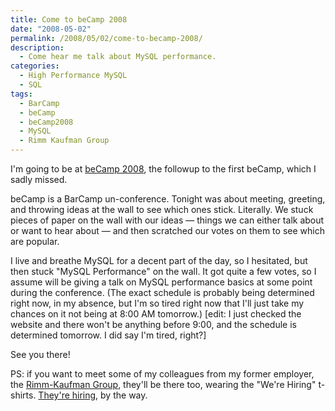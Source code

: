```yaml
---
title: Come to beCamp 2008
date: "2008-05-02"
permalink: /2008/05/02/come-to-becamp-2008/
description:
  - Come hear me talk about MySQL performance.
categories:
  - High Performance MySQL
  - SQL
tags:
  - BarCamp
  - beCamp
  - beCamp2008
  - MySQL
  - Rimm Kaufman Group
---
```

I'm going to be at [beCamp 2008][1], the followup to the first beCamp, which I sadly missed.

beCamp is a BarCamp un-conference. Tonight was about meeting, greeting, and throwing ideas at the wall to see which ones stick. Literally. We stuck pieces of paper on the wall with our ideas &#8212; things we can either talk about or want to hear about &#8212; and then scratched our votes on them to see which are popular.

I live and breathe MySQL for a decent part of the day, so I hesitated, but then stuck "MySQL Performance" on the wall. It got quite a few votes, so I assume will be giving a talk on MySQL performance basics at some point during the conference. (The exact schedule is probably being determined right now, in my absence, but I'm so tired right now that I'll just take my chances on it not being at 8:00 AM tomorrow.) [edit: I just checked the website and there won't be anything before 9:00, and the schedule is determined tomorrow. I did say I'm tired, right?]

See you there!

PS: if you want to meet some of my colleagues from my former employer, the [Rimm-Kaufman Group][2], they'll be there too, wearing the "We're Hiring" t-shirts. [They're hiring][3], by the way.

 [1]: http://barcamp.org/beCamp2008
 [2]: http://www.rimmkaufman.com/
 [3]: http://www.rkgjobs.com/
